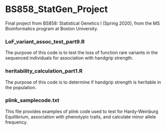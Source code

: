 # BS858_StatGen_Project
Final project from BS858: Statistical Genetics I (Spring 2020), from the MS Bioinformatics program at Boston University.

### LoF_variant_assoc_test_part9.R
The purpose of this code is to test the loss of function rare variants in the sequenced individuals for association with handgrip strength.

### heritability_calculation_part1.R
The purpose of this code is to determine if handgrip strength is heritable in the population.

### plink_samplecode.txt
This file provides examples of plink code used to test for Hardy-Weinburg Equilibrium, association with phenotypic traits, and calculate minor allele frequency.
